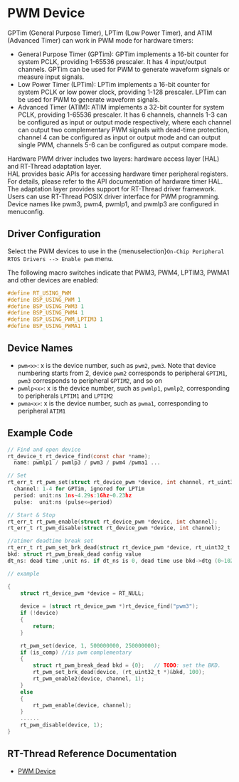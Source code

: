 # PWM Device

GPTim (General Purpose Timer), LPTim (Low Power Timer), and ATIM (Advanced Timer) can work in PWM mode for hardware timers:
- General Purpose Timer (GPTim): GPTim implements a 16-bit counter for system PCLK, providing 1-65536 prescaler. It has 4 input/output channels. GPTim can be used for PWM to generate waveform signals or measure input signals.
- Low Power Timer (LPTim): LPTim implements a 16-bit counter for system PCLK or low power clock, providing 1-128 prescaler. LPTim can be used for PWM to generate waveform signals.
- Advanced Timer (ATIM): ATIM implements a 32-bit counter for system PCLK, providing 1-65536 prescaler. It has 6 channels, channels 1-3 can be configured as input or output mode respectively, where each channel can output two complementary PWM signals with dead-time protection, channel 4 can be configured as input or output mode and can output single PWM, channels 5-6 can be configured as output compare mode.

Hardware PWM driver includes two layers: hardware access layer (HAL) and RT-Thread adaptation layer.<br>
HAL provides basic APIs for accessing hardware timer peripheral registers. For details, please refer to the API documentation of hardware timer HAL.<br>
The adaptation layer provides support for RT-Thread driver framework. Users can use RT-Thread POSIX driver interface for PWM programming. Device names like pwm3, pwm4, pwmlp1, and pwmlp3 are configured in menuconfig.

## Driver Configuration

Select the PWM devices to use in the {menuselection}`On-Chip Peripheral RTOS Drivers --> Enable pwm` menu.

The following macro switches indicate that PWM3, PWM4, LPTIM3, PWMA1 and other devices are enabled:
```c
#define RT_USING_PWM
#define BSP_USING_PWM 1
#define BSP_USING_PWM3 1
#define BSP_USING_PWM4 1
#define BSP_USING_PWM_LPTIM3 1
#define BSP_USING_PWMA1 1
```

## Device Names
- `pwm<x>`: x is the device number, such as `pwm2`, `pwm3`. Note that device numbering starts from 2, device `pwm2` corresponds to peripheral `GPTIM1`, `pwm3` corresponds to peripheral `GPTIM2`, and so on
- `pwmlp<x>`: x is the device number, such as `pwmlp1`, `pwmlp2`, corresponding to peripherals `LPTIM1` and `LPTIM2`
- `pwma<x>`: x is the device number, such as `pwma1`, corresponding to peripheral `ATIM1`

## Example Code

```c
// Find and open device
rt_device_t rt_device_find(const char *name);
  name: pwmlp1 / pwmlp3 / pwm3 / pwm4 /pwma1 ...

// Set
rt_err_t rt_pwm_set(struct rt_device_pwm *device, int channel, rt_uint32_t period, rt_uint32_t pulse);
  channel: 1-4 for GPTim, ignored for LPTim
  period: unit:ns 1ns~4.29s:1Ghz~0.23hz
  pulse:  unit:ns (pulse<=period)

// Start & Stop
rt_err_t rt_pwm_enable(struct rt_device_pwm *device, int channel);
rt_err_t rt_pwm_disable(struct rt_device_pwm *device, int channel);

//atimer deadtime break set
rt_err_t rt_pwm_set_brk_dead(struct rt_device_pwm *device, rt_uint32_t *bkd, rt_uint32_t dt_ns);
bkd: struct rt_pwm_break_dead config value
dt_ns: dead time ,unit ns. if dt_ns is 0, dead time use bkd->dtg (0~1023).

// example

{
    struct rt_device_pwm *device = RT_NULL;
	
	device = (struct rt_device_pwm *)rt_device_find("pwm3");
    if (!device)
    {
        return;
    }

    rt_pwm_set(device, 1, 500000000, 250000000);
    if (is_comp) //is pwm complementary
    {
        struct rt_pwm_break_dead bkd = {0};   // TODO: set the BKD.
        rt_pwm_set_brk_dead(device, (rt_uint32_t *)&bkd, 100);
        rt_pwm_enable2(device, channel, 1);
    }
    else
    {
        rt_pwm_enable(device, channel);
    }
    ......
    rt_pwm_disable(device, 1);
}

```

[pwm]: https://www.rt-thread.org/document/site/#/rt-thread-version/rt-thread-standard/programming-manual/device/pwm/pwm

## RT-Thread Reference Documentation

- [PWM Device][pwm]
